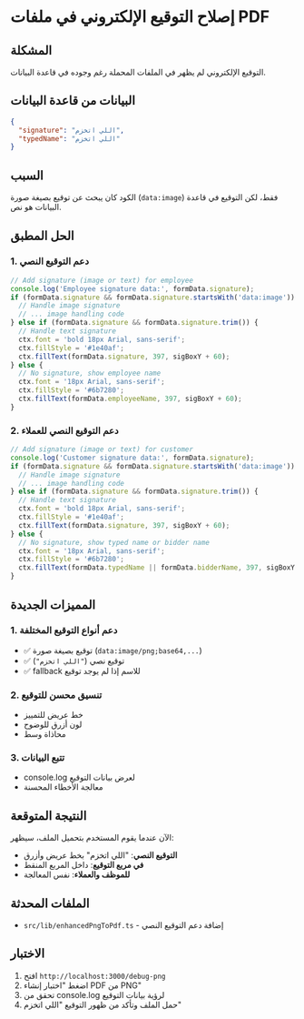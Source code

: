 # إصلاح التوقيع الإلكتروني في ملفات PDF

## المشكلة
التوقيع الإلكتروني لم يظهر في الملفات المحملة رغم وجوده في قاعدة البيانات.

## البيانات من قاعدة البيانات
```json
{
  "signature": "اللي اتخزم",
  "typedName": "اللي اتخزم"
}
```

## السبب
الكود كان يبحث عن توقيع بصيغة صورة (`data:image`) فقط، لكن التوقيع في قاعدة البيانات هو نص.

## الحل المطبق

### 1. دعم التوقيع النصي
```typescript
// Add signature (image or text) for employee
console.log('Employee signature data:', formData.signature);
if (formData.signature && formData.signature.startsWith('data:image')) {
  // Handle image signature
  // ... image handling code
} else if (formData.signature && formData.signature.trim()) {
  // Handle text signature
  ctx.font = 'bold 18px Arial, sans-serif';
  ctx.fillStyle = '#1e40af';
  ctx.fillText(formData.signature, 397, sigBoxY + 60);
} else {
  // No signature, show employee name
  ctx.font = '18px Arial, sans-serif';
  ctx.fillStyle = '#6b7280';
  ctx.fillText(formData.employeeName, 397, sigBoxY + 60);
}
```

### 2. دعم التوقيع النصي للعملاء
```typescript
// Add signature (image or text) for customer
console.log('Customer signature data:', formData.signature);
if (formData.signature && formData.signature.startsWith('data:image')) {
  // Handle image signature
  // ... image handling code
} else if (formData.signature && formData.signature.trim()) {
  // Handle text signature
  ctx.font = 'bold 18px Arial, sans-serif';
  ctx.fillStyle = '#1e40af';
  ctx.fillText(formData.signature, 397, sigBoxY + 60);
} else {
  // No signature, show typed name or bidder name
  ctx.font = '18px Arial, sans-serif';
  ctx.fillStyle = '#6b7280';
  ctx.fillText(formData.typedName || formData.bidderName, 397, sigBoxY + 60);
}
```

## المميزات الجديدة

### 1. دعم أنواع التوقيع المختلفة
- ✅ توقيع بصيغة صورة (`data:image/png;base64,...`)
- ✅ توقيع نصي (`"اللي اتخزم"`)
- ✅ fallback للاسم إذا لم يوجد توقيع

### 2. تنسيق محسن للتوقيع
- خط عريض للتمييز
- لون أزرق للوضوح
- محاذاة وسط

### 3. تتبع البيانات
- console.log لعرض بيانات التوقيع
- معالجة الأخطاء المحسنة

## النتيجة المتوقعة
الآن عندما يقوم المستخدم بتحميل الملف، سيظهر:
- **التوقيع النصي**: "اللي اتخزم" بخط عريض وأزرق
- **في مربع التوقيع**: داخل المربع المنقط
- **للموظف والعملاء**: نفس المعالجة

## الملفات المحدثة
- `src/lib/enhancedPngToPdf.ts` - إضافة دعم التوقيع النصي

## الاختبار
1. افتح `http://localhost:3000/debug-png`
2. اضغط "اختبار إنشاء PDF من PNG"
3. تحقق من console.log لرؤية بيانات التوقيع
4. حمل الملف وتأكد من ظهور التوقيع "اللي اتخزم"
